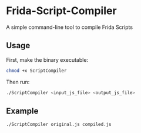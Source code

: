 # Frida-Script-Compiler
A simple command-line tool to compile Frida Scripts

## Usage
First, make the binary executable:

```bash
chmod +x ScriptCompiler
```

Then run:

```bash
./ScriptCompiler <input_js_file> <output_js_file>
```

## Example

```bash
./ScriptCompiler original.js compiled.js
```
